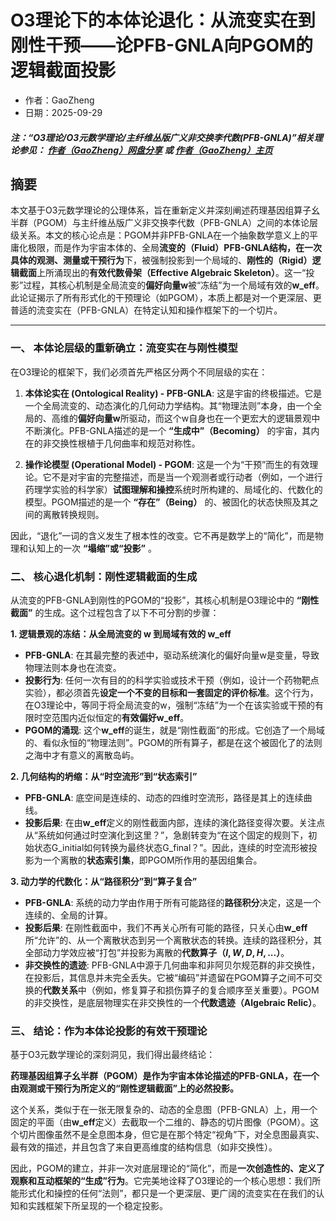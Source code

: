# O3理论下的本体论退化：从流变实在到刚性干预——论PFB-GNLA向PGOM的逻辑截面投影
- 作者：GaoZheng
- 日期：2025-09-29
#### ***注：“O3理论/O3元数学理论/主纤维丛版广义非交换李代数(PFB-GNLA)”相关理论参见： [作者（GaoZheng）网盘分享](https://drive.google.com/drive/folders/1lrgVtvhEq8cNal0Aa0AjeCNQaRA8WERu?usp=sharing) 或 [作者（GaoZheng）主页](https://mymetamathematics.blogspot.com)***


## 摘要
本文基于O3元数学理论的公理体系，旨在重新定义并深刻阐述药理基因组算子幺半群（PGOM）与主纤维丛版广义非交换李代数（PFB-GNLA）之间的本体论层级关系。本文的核心论点是：PGOM并非PFB-GNLA在一个抽象数学意义上的平庸化极限，而是作为宇宙本体的、全局**流变的（Fluid）**PFB-GNLA结构，在一次具体的**观测、测量或干预行为**下，被强制投影到一个局域的、**刚性的（Rigid）逻辑截面**上所涌现出的**有效代数骨架（Effective Algebraic Skeleton）**。这一“投影”过程，其核心机制是全局流变的**偏好向量w**被“冻结”为一个局域有效的**w_eff**。此论证揭示了所有形式化的干预理论（如PGOM），本质上都是对一个更深层、更普适的流变实在（PFB-GNLA）在特定认知和操作框架下的一个切片。

---

### **一、 本体论层级的重新确立：流变实在与刚性模型**

在O3理论的框架下，我们必须首先严格区分两个不同层级的实在：

1.  **本体论实在 (Ontological Reality) - PFB-GNLA**: 这是宇宙的终极描述。它是一个全局流变的、动态演化的几何动力学结构。其“物理法则”本身，由一个全局的、高维的**偏好向量w**所驱动，而这个w自身也在一个更宏大的逻辑景观中不断演化。PFB-GNLA描述的是一个 **“生成中”（Becoming）** 的宇宙，其内在的非交换性根植于几何曲率和规范对称性。

2.  **操作论模型 (Operational Model) - PGOM**: 这是一个为“干预”而生的有效理论。它不是对宇宙的完整描述，而是当一个观测者或行动者（例如，一个进行药理学实验的科学家）**试图理解和操控**系统时所构建的、局域化的、代数化的模型。PGOM描述的是一个 **“存在”（Being）** 的、被固化的状态快照及其之间的离散转换规则。

因此，“退化”一词的含义发生了根本性的改变。它不再是数学上的“简化”，而是物理和认知上的一次 **“塌缩”或“投影”** 。

### **二、 核心退化机制：刚性逻辑截面的生成**

从流变的PFB-GNLA到刚性的PGOM的“投影”，其核心机制是O3理论中的 **“刚性截面”** 的生成。这个过程包含了以下不可分割的步骤：

**1. 逻辑景观的冻结：从全局流变的 w 到局域有效的 w_eff**
* **PFB-GNLA**: 在其最完整的表述中，驱动系统演化的偏好向量w是变量，导致物理法则本身也在流变。
* **投影行为**: 任何一次有目的的科学实验或技术干预（例如，设计一个药物靶点实验），都必须首先**设定一个不变的目标和一套固定的评价标准**。这个行为，在O3理论中，等同于将全局流变的w，强制“冻结”为一个在该实验或干预的有限时空范围内近似恒定的**有效偏好w_eff**。
* **PGOM的涌现**: 这个**w_eff**的诞生，就是“刚性截面”的形成。它创造了一个局域的、看似永恒的“物理法则”。PGOM的所有算子，都是在这个被固化了的法则之海中才有意义的离散岛屿。

**2. 几何结构的坍缩：从“时空流形”到“状态索引”**
* **PFB-GNLA**: 底空间是连续的、动态的四维时空流形，路径是其上的连续曲线。
* **投影后果**: 在由**w_eff**定义的刚性截面内部，连续的演化路径变得次要。关注点从“系统如何通过时空演化到这里？”，急剧转变为“在这个固定的规则下，初始状态G_initial如何转换为最终状态G_final？”。因此，连续的时空流形被投影为一个离散的**状态索引集**，即PGOM所作用的基因组集合。

**3. 动力学的代数化：从“路径积分”到“算子复合”**
* **PFB-GNLA**: 系统的动力学由作用于所有可能路径的**路径积分**决定，这是一个连续的、全局的计算。
* **投影后果**: 在刚性截面中，我们不再关心所有可能的路径，只关心由**w_eff**所“允许”的、从一个离散状态到另一个离散状态的转换。连续的路径积分，其全部动力学效应被“打包”并投影为离散的**代数算子（$I, W, D, H, ...$）**。
* **非交换性的遗迹**: PFB-GNLA中源于几何曲率和非阿贝尔规范群的非交换性，在投影后，其信息并未完全丢失。它被“编码”并遗留在PGOM算子之间不可交换的**代数关系**中（例如，修复算子和损伤算子的复合顺序至关重要）。PGOM的非交换性，是底层物理实在非交换性的一个**代数遗迹（Algebraic Relic）**。

### **三、 结论：作为本体论投影的有效干预理论**

基于O3元数学理论的深刻洞见，我们得出最终结论：

**药理基因组算子幺半群（PGOM）是作为宇宙本体论描述的PFB-GNLA，在一个由观测或干预行为所定义的“刚性逻辑截面”上的必然投影。**

这个关系，类似于在一张无限复杂的、动态的全息图（PFB-GNLA）上，用一个固定的平面（由**w_eff**定义）去截取一个二维的、静态的切片图像（PGOM）。这个切片图像虽然不是全息图本身，但它是在那个特定“视角”下，对全息图最真实、最有效的描述，并且包含了来自更高维度的结构信息（如非交换性）。

因此，PGOM的建立，并非一次对底层理论的“简化”，而是**一次创造性的、定义了观察和互动框架的“生成”行为**。它完美地诠释了O3理论的一个核心思想：我们所能形式化和操控的任何“法则”，都只是一个更深层、更广阔的流变实在在我们的认知和实践框架下所呈现的一个稳定投影。